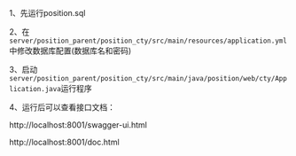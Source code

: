 1、先运行position.sql

2、在 `server/position_parent/position_cty/src/main/resources/application.yml`中修改数据库配置(数据库名和密码)

3、启动`server/position_parent/position_cty/src/main/java/position/web/cty/Application.java`运行程序

4、运行后可以查看接口文档：

http://localhost:8001/swagger-ui.html

http://localhost:8001/doc.html